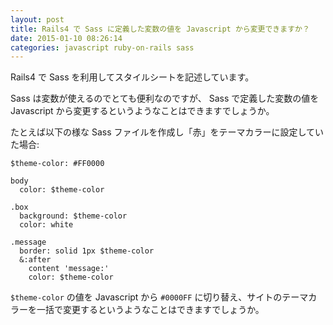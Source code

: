 ```yaml
---
layout: post
title: Rails4 で Sass に定義した変数の値を Javascript から変更できますか？
date: 2015-01-10 08:26:14
categories: javascript ruby-on-rails sass
---
```

<!-- {% raw %} -->
<p>Rails4 で Sass を利用してスタイルシートを記述しています。</p>

<p>Sass は変数が使えるのでとても便利なのですが、 Sass で定義した変数の値を Javascript から変更するというようなことはできますでしょうか。</p>

<p>たとえば以下の様な Sass ファイルを作成し「赤」をテーマカラーに設定していた場合:</p>

<pre class="lang-css prettyprint-override"><code>$theme-color: #FF0000

body
  color: $theme-color

.box
  background: $theme-color
  color: white

.message
  border: solid 1px $theme-color
  &amp;:after
    content 'message:'
    color: $theme-color
</code></pre>

<p><code>$theme-color</code> の値を Javascript から <code>#0000FF</code> に切り替え、サイトのテーマカラーを一括で変更するというようなことはできますでしょうか。</p>
<!-- {% endraw %} -->
